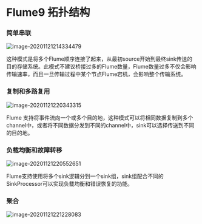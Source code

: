 # Flume9 拓扑结构

### 简单串联

![image-20201121214334479](C:\Users\Auraros\AppData\Roaming\Typora\typora-user-images\image-20201121214334479.png)

这种模式是将多个Flume顺序连接了起来，从最初source开始到最终sink传送的目的存储系统。此模式不建议桥接过多的Flume数量，Flume数量过多不仅会影响传输速率，而且一旦传输过程中某个节点Flume宕机，会影响整个传输系统。



### 复制和多路复用

![image-20201121220343315](C:\Users\Auraros\AppData\Roaming\Typora\typora-user-images\image-20201121220343315.png)

Flume 支持将事件流向一个或多个目的地，这种模式可以将相同数据复制到多个channel中，或者将不同数据分发到不同的channel中，sink可以选择传送到不同的目的地。



### 负载均衡和故障转移

![image-20201121220552651](C:\Users\Auraros\AppData\Roaming\Typora\typora-user-images\image-20201121220552651.png)

Flume支持使用将多个sink逻辑分到一个sink组，sink组配合不同的SinkProcessor可以实现负载均衡和错误恢复的功能。

### 聚合

![image-20201121221228083](C:\Users\Auraros\AppData\Roaming\Typora\typora-user-images\image-20201121221228083.png)